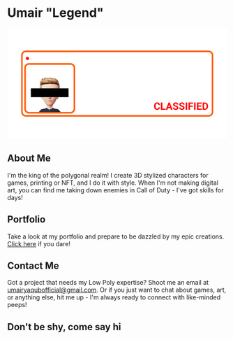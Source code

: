 # Umair "Legend"

![Top Secret](ProfileCard.png "Top Secret")

## About Me

I'm the king of the polygonal realm! I create 3D stylized characters for games, printing or NFT, and I do it with style.
When I'm not making digital art, you can find me taking down enemies in Call of Duty - I've got skills for days!

## Portfolio

Take a look at my portfolio and prepare to be dazzled by my epic creations.
[Click here](https://jinumi.github.io/) if you dare!

## Contact Me

Got a project that needs my Low Poly expertise? Shoot me an email at umairyaqubofficial@gmail.com.
Or if you just want to chat about games, art, or anything else, hit me up - I'm always ready to connect with like-minded peeps!

## Don't be shy, come say hi
